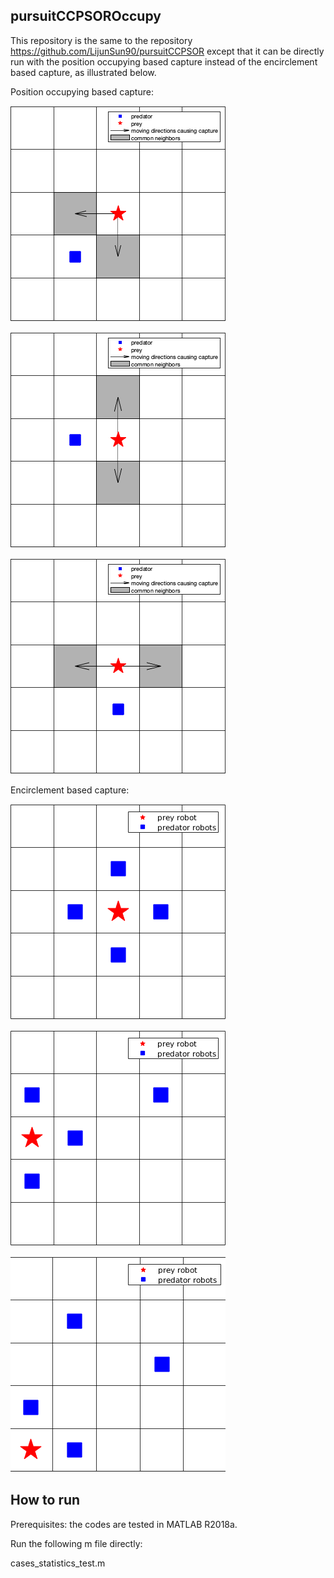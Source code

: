 
## pursuitCCPSOROccupy

This repository is the same to the repository 
https://github.com/LijunSun90/pursuitCCPSOR except that it can be directly
run with the position occupying based capture instead of
the encirclement based capture, as illustrated below.

Position occupying based capture:

![Alt Text](https://github.com/LijunSun90/pursuitCCPSOROccupy/blob/master/data/illustrations/capture_occupy_1.png)

![Alt Text](https://github.com/LijunSun90/pursuitCCPSOROccupy/blob/master/data/illustrations/capture_occupy_2.png)

![Alt Text](https://github.com/LijunSun90/pursuitCCPSOROccupy/blob/master/data/illustrations/capture_occupy_3.png)


Encirclement based capture:

![Alt Text](https://github.com/LijunSun90/pursuitCCPSOROccupy/blob/master/data/illustrations/capture_state_1.png)

![Alt Text](https://github.com/LijunSun90/pursuitCCPSOROccupy/blob/master/data/illustrations/capture_state_2.png)

![Alt Text](https://github.com/LijunSun90/pursuitCCPSOROccupy/blob/master/data/illustrations/capture_state_3.png)



## How to run
Prerequisites: the codes are tested in MATLAB R2018a.

Run the following m file directly:

cases_statistics_test.m
